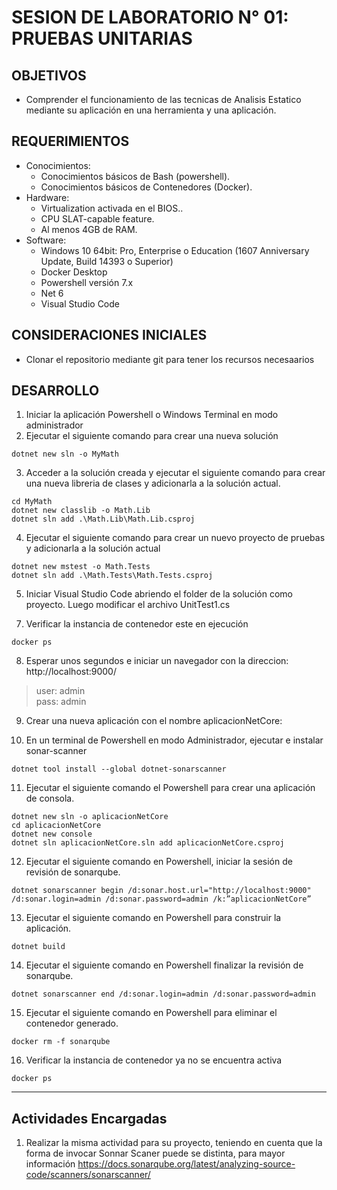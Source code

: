 # SESION DE LABORATORIO N° 01: PRUEBAS UNITARIAS

## OBJETIVOS
  * Comprender el funcionamiento de las tecnicas de Analisis Estatico mediante su aplicación en una herramienta y una aplicación.

## REQUERIMIENTOS
  * Conocimientos: 
    - Conocimientos básicos de Bash (powershell).
    - Conocimientos básicos de Contenedores (Docker).
  * Hardware:
    - Virtualization activada en el BIOS..
    - CPU SLAT-capable feature.
    - Al menos 4GB de RAM.
  * Software:
    - Windows 10 64bit: Pro, Enterprise o Education (1607 Anniversary Update, Build 14393 o Superior)
    - Docker Desktop 
    - Powershell versión 7.x
    - Net 6
    - Visual Studio Code

## CONSIDERACIONES INICIALES
  * Clonar el repositorio mediante git para tener los recursos necesaarios

## DESARROLLO
1. Iniciar la aplicación Powershell o Windows Terminal en modo administrador 
2. Ejecutar el siguiente comando para crear una nueva solución
```
dotnet new sln -o MyMath
```
3. Acceder a la solución creada y ejecutar el siguiente comando para crear una nueva libreria de clases y adicionarla a la solución actual.
```
cd MyMath
dotnet new classlib -o Math.Lib
dotnet sln add .\Math.Lib\Math.Lib.csproj
```
4. Ejecutar el siguiente comando para crear un nuevo proyecto de pruebas y adicionarla a la solución actual
```
dotnet new mstest -o Math.Tests
dotnet sln add .\Math.Tests\Math.Tests.csproj
```
5. Iniciar Visual Studio Code abriendo el folder de la solución como proyecto. Luego modificar el archivo UnitTest1.cs
<script src="https://gist.github.com/p-cuadros/7a146fe1754e2b6fc04dd9b58f8c6350.js"></script>
7. Verificar la instancia de contenedor este en ejecución
```
docker ps
```
8. Esperar unos segundos e iniciar un navegador con la direccion: http://localhost:9000/
> user: admin  
> pass: admin  

9. Crear una nueva aplicación con el nombre aplicacionNetCore:

10. En un terminal de Powershell en modo Administrador, ejecutar e instalar sonar-scanner
```
dotnet tool install --global dotnet-sonarscanner
```
11. Ejecutar el siguiente comando el Powershell para crear una aplicación de consola.
```
dotnet new sln -o aplicacionNetCore
cd aplicacionNetCore
dotnet new console
dotnet sln aplicacionNetCore.sln add aplicacionNetCore.csproj
```
12. Ejecutar el siguiente comando en Powershell, iniciar la sesión de revisión de sonarqube.
```
dotnet sonarscanner begin /d:sonar.host.url="http://localhost:9000" /d:sonar.login=admin /d:sonar.password=admin /k:”aplicacionNetCore”
```
13. Ejecutar el siguiente comando en Powershell para construir la aplicación.
```
dotnet build
```
14. Ejecutar el siguiente comando en Powershell finalizar la revisión de sonarqube.
```
dotnet sonarscanner end /d:sonar.login=admin /d:sonar.password=admin
```
15. Ejecutar el siguiente comando en Powershell para eliminar el contenedor generado.
```
docker rm -f sonarqube
```
16. Verificar la instancia de contenedor ya no se encuentra activa
```
docker ps
```
---
## Actividades Encargadas
1. Realizar la misma actividad para su proyecto, teniendo en cuenta que la forma de invocar Sonnar Scaner puede se distinta, para mayor información https://docs.sonarqube.org/latest/analyzing-source-code/scanners/sonarscanner/
